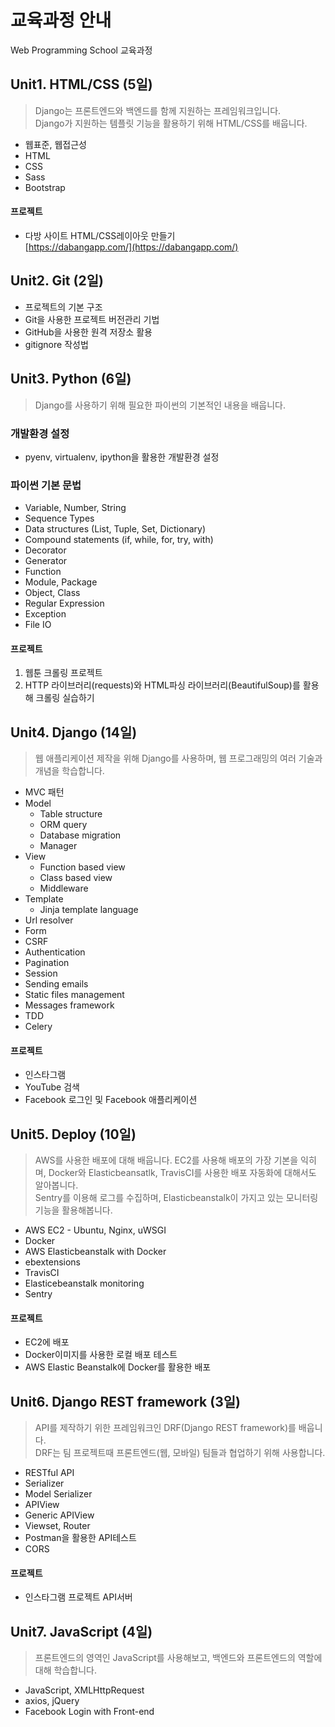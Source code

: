 # 교육과정 안내

Web Programming School 교육과정

## Unit1. HTML/CSS (5일)

> Django는 프론트엔드와 백엔드를 함께 지원하는 프레임워크입니다.  
> Django가 지원하는 템플릿 기능을 활용하기 위해 HTML/CSS를 배웁니다.

- 웹표준, 웹접근성
- HTML
- CSS
- Sass
- Bootstrap

#### 프로젝트

- 다방 사이트 HTML/CSS레이아웃 만들기  
[https://dabangapp.com/](https://dabangapp.com/)


## Unit2. Git (2일)

- 프로젝트의 기본 구조
- Git을 사용한 프로젝트 버전관리 기법
- GitHub을 사용한 원격 저장소 활용
- gitignore 작성법


## Unit3. Python (6일)

> Django를 사용하기 위해 필요한 파이썬의 기본적인 내용을 배웁니다.

### 개발환경 설정

- pyenv, virtualenv, ipython을 활용한 개발환경 설정

### 파이썬 기본 문법

- Variable, Number, String
- Sequence Types
- Data structures (List, Tuple, Set, Dictionary)
- Compound statements (if, while, for, try, with)
- Decorator
- Generator
- Function
- Module, Package
- Object, Class
- Regular Expression
- Exception
- File IO


#### 프로젝트
1. 웹툰 크롤링 프로젝트  
2. HTTP 라이브러리(requests)와 HTML파싱 라이브러리(BeautifulSoup)를 활용해 크롤링 실습하기

## Unit4. Django (14일)

> 웹 애플리케이션 제작을 위해 Django를 사용하며, 웹 프로그래밍의 여러 기술과 개념을 학습합니다.

- MVC 패턴
- Model
	- Table structure
	- ORM query
	- Database migration
	- Manager
- View
	- Function based view
	- Class based view
	- Middleware
- Template
	- Jinja template language
- Url resolver
- Form
- CSRF
- Authentication
- Pagination
- Session
- Sending emails
- Static files management
- Messages framework
- TDD
- Celery

#### 프로젝트
- 인스타그램  
- YouTube 검색  
- Facebook 로그인 및 Facebook 애플리케이션


## Unit5. Deploy (10일)

> AWS를 사용한 배포에 대해 배웁니다. EC2를 사용해 배포의 가장 기본을 익히며, Docker와 Elasticbeansatlk, TravisCI를 사용한 배포 자동화에 대해서도 알아봅니다.  
> Sentry를 이용해 로그를 수집하며, Elasticbeanstalk이 가지고 있는 모니터링 기능을 활용해봅니다.

- AWS EC2 - Ubuntu, Nginx, uWSGI
- Docker
- AWS Elasticbeanstalk with Docker
- ebextensions
- TravisCI
- Elasticebeanstalk monitoring
- Sentry

#### 프로젝트
- EC2에 배포  
- Docker이미지를 사용한 로컬 배포 테스트  
- AWS Elastic Beanstalk에 Docker를 활용한 배포

## Unit6. Django REST framework (3일)

> API를 제작하기 위한 프레임워크인 DRF(Django REST framework)를 배웁니다.  
> DRF는 팀 프로젝트때 프론트엔드(웹, 모바일) 팀들과 협업하기 위해 사용합니다.

- RESTful API
- Serializer
- Model Serializer
- APIView
- Generic APIView
- Viewset, Router
- Postman을 활용한 API테스트
- CORS

#### 프로젝트
- 인스타그램 프로젝트 API서버

## Unit7. JavaScript (4일)

> 프론트엔드의 영역인 JavaScript를 사용해보고, 백엔드와 프론트엔드의 역할에 대해 학습합니다.

- JavaScript, XMLHttpRequest
- axios, jQuery
- Facebook Login with Front-end
